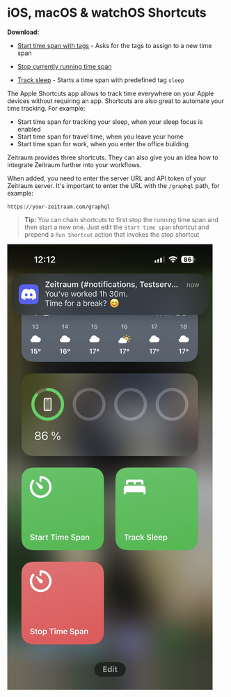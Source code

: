 # iOS, macOS & watchOS Shortcuts

**Download:**

- [Start time span with tags](https://www.icloud.com/shortcuts/383391567d4c4cbfa0b0ff610d252c88) - Asks for the tags to assign to a new time span

- [Stop currently running time span](https://www.icloud.com/shortcuts/b79517313dc842578e20729a656dca66)

- [Track sleep](https://www.icloud.com/shortcuts/b7d62967d3244917b1e867e9f1bc352d) - Starts a time span with predefined tag `sleep`

The Apple Shortcuts app allows to track time everywhere on your Apple devices without requiring an app.
Shortcuts are also great to automate your time tracking. For example:

- Start time span for tracking your sleep, when your sleep focus is enabled
- Start time span for travel time, when you leave your home
- Start time span for work, when you enter the office building

Zeitraum provides three shortcuts. They can also give you an idea how to integrate Zeitraum further into your workflows.

When added, you need to enter the server URL and API token of your Zeitraum server.
It's important to enter the URL with the `/graphql` path, for example:

```
https://your-zeitraum.com/graphql
```

> **Tip:** You can chain shortcuts to first stop the running time span and then start a new one. Just edit the `Start time span` shortcut and prepend a `Run Shortcut` action that invokes the stop shortcut

![](./assets/ios-shortcuts-screenshot.jpeg)
